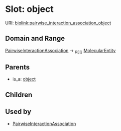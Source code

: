 # Slot: object




URI: [biolink:pairwise_interaction_association_object](https://w3id.org/biolink/vocab/pairwise_interaction_association_object)
## Domain and Range

[PairwiseInteractionAssociation](PairwiseInteractionAssociation.md) ->  <sub>REQ</sub> [MolecularEntity](MolecularEntity.md)
## Parents

 *  is_a: [object](object.md)
## Children

## Used by

 * [PairwiseInteractionAssociation](PairwiseInteractionAssociation.md)
